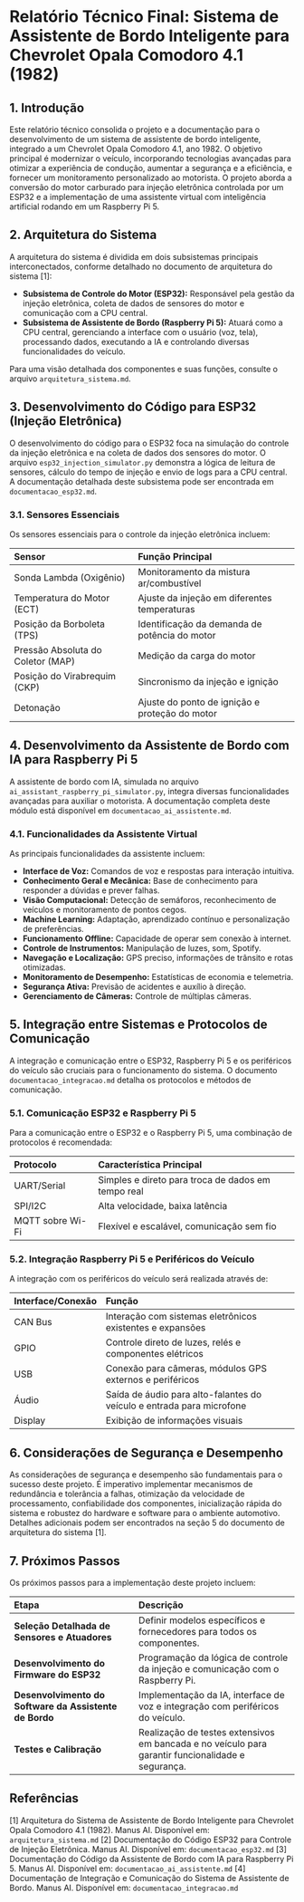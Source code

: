# Relatório Técnico Final: Sistema de Assistente de Bordo Inteligente para Chevrolet Opala Comodoro 4.1 (1982)

## 1. Introdução

Este relatório técnico consolida o projeto e a documentação para o desenvolvimento de um sistema de assistente de bordo inteligente, integrado a um Chevrolet Opala Comodoro 4.1, ano 1982. O objetivo principal é modernizar o veículo, incorporando tecnologias avançadas para otimizar a experiência de condução, aumentar a segurança e a eficiência, e fornecer um monitoramento personalizado ao motorista. O projeto aborda a conversão do motor carburado para injeção eletrônica controlada por um ESP32 e a implementação de uma assistente virtual com inteligência artificial rodando em um Raspberry Pi 5.

## 2. Arquitetura do Sistema

A arquitetura do sistema é dividida em dois subsistemas principais interconectados, conforme detalhado no documento de arquitetura do sistema [1]:

*   **Subsistema de Controle do Motor (ESP32):** Responsável pela gestão da injeção eletrônica, coleta de dados de sensores do motor e comunicação com a CPU central.
*   **Subsistema de Assistente de Bordo (Raspberry Pi 5):** Atuará como a CPU central, gerenciando a interface com o usuário (voz, tela), processando dados, executando a IA e controlando diversas funcionalidades do veículo.

Para uma visão detalhada dos componentes e suas funções, consulte o arquivo `arquitetura_sistema.md`.

## 3. Desenvolvimento do Código para ESP32 (Injeção Eletrônica)

O desenvolvimento do código para o ESP32 foca na simulação do controle da injeção eletrônica e na coleta de dados dos sensores do motor. O arquivo `esp32_injection_simulator.py` demonstra a lógica de leitura de sensores, cálculo do tempo de injeção e envio de logs para a CPU central. A documentação detalhada deste subsistema pode ser encontrada em `documentacao_esp32.md`.

### 3.1. Sensores Essenciais

Os sensores essenciais para o controle da injeção eletrônica incluem:

| Sensor                   | Função Principal                                          |
| :----------------------- | :-------------------------------------------------------- |
| Sonda Lambda (Oxigênio)  | Monitoramento da mistura ar/combustível                   |
| Temperatura do Motor (ECT) | Ajuste da injeção em diferentes temperaturas              |
| Posição da Borboleta (TPS) | Identificação da demanda de potência do motor             |
| Pressão Absoluta do Coletor (MAP) | Medição da carga do motor                                 |
| Posição do Virabrequim (CKP) | Sincronismo da injeção e ignição                          |
| Detonação                | Ajuste do ponto de ignição e proteção do motor            |

## 4. Desenvolvimento da Assistente de Bordo com IA para Raspberry Pi 5

A assistente de bordo com IA, simulada no arquivo `ai_assistant_raspberry_pi_simulator.py`, integra diversas funcionalidades avançadas para auxiliar o motorista. A documentação completa deste módulo está disponível em `documentacao_ai_assistente.md`.

### 4.1. Funcionalidades da Assistente Virtual

As principais funcionalidades da assistente incluem:

*   **Interface de Voz:** Comandos de voz e respostas para interação intuitiva.
*   **Conhecimento Geral e Mecânica:** Base de conhecimento para responder a dúvidas e prever falhas.
*   **Visão Computacional:** Detecção de semáforos, reconhecimento de veículos e monitoramento de pontos cegos.
*   **Machine Learning:** Adaptação, aprendizado contínuo e personalização de preferências.
*   **Funcionamento Offline:** Capacidade de operar sem conexão à internet.
*   **Controle de Instrumentos:** Manipulação de luzes, som, Spotify.
*   **Navegação e Localização:** GPS preciso, informações de trânsito e rotas otimizadas.
*   **Monitoramento de Desempenho:** Estatísticas de economia e telemetria.
*   **Segurança Ativa:** Previsão de acidentes e auxílio à direção.
*   **Gerenciamento de Câmeras:** Controle de múltiplas câmeras.

## 5. Integração entre Sistemas e Protocolos de Comunicação

A integração e comunicação entre o ESP32, Raspberry Pi 5 e os periféricos do veículo são cruciais para o funcionamento do sistema. O documento `documentacao_integracao.md` detalha os protocolos e métodos de comunicação.

### 5.1. Comunicação ESP32 e Raspberry Pi 5

Para a comunicação entre o ESP32 e o Raspberry Pi 5, uma combinação de protocolos é recomendada:

| Protocolo           | Característica Principal                                  |
| :------------------ | :-------------------------------------------------------- |
| UART/Serial         | Simples e direto para troca de dados em tempo real         |
| SPI/I2C             | Alta velocidade, baixa latência                           |
| MQTT sobre Wi-Fi    | Flexível e escalável, comunicação sem fio                 |

### 5.2. Integração Raspberry Pi 5 e Periféricos do Veículo

A integração com os periféricos do veículo será realizada através de:

| Interface/Conexão | Função                                                    |
| :---------------- | :-------------------------------------------------------- |
| CAN Bus           | Interação com sistemas eletrônicos existentes e expansões |
| GPIO              | Controle direto de luzes, relés e componentes elétricos   |
| USB               | Conexão para câmeras, módulos GPS externos e periféricos  |
| Áudio             | Saída de áudio para alto-falantes do veículo e entrada para microfone |
| Display           | Exibição de informações visuais                           |

## 6. Considerações de Segurança e Desempenho

As considerações de segurança e desempenho são fundamentais para o sucesso deste projeto. É imperativo implementar mecanismos de redundância e tolerância a falhas, otimização da velocidade de processamento, confiabilidade dos componentes, inicialização rápida do sistema e robustez do hardware e software para o ambiente automotivo. Detalhes adicionais podem ser encontrados na seção 5 do documento de arquitetura do sistema [1].

## 7. Próximos Passos

Os próximos passos para a implementação deste projeto incluem:

| Etapa                                  | Descrição                                                                   |
| :------------------------------------- | :-------------------------------------------------------------------------- |
| **Seleção Detalhada de Sensores e Atuadores** | Definir modelos específicos e fornecedores para todos os componentes.       |
| **Desenvolvimento do Firmware do ESP32**      | Programação da lógica de controle da injeção e comunicação com o Raspberry Pi. |
| **Desenvolvimento do Software da Assistente de Bordo** | Implementação da IA, interface de voz e integração com periféricos do veículo. |
| **Testes e Calibração**                | Realização de testes extensivos em bancada e no veículo para garantir funcionalidade e segurança. |

## Referências

[1] Arquitetura do Sistema de Assistente de Bordo Inteligente para Chevrolet Opala Comodoro 4.1 (1982). Manus AI. Disponível em: `arquitetura_sistema.md`
[2] Documentação do Código ESP32 para Controle de Injeção Eletrônica. Manus AI. Disponível em: `documentacao_esp32.md`
[3] Documentação do Código da Assistente de Bordo com IA para Raspberry Pi 5. Manus AI. Disponível em: `documentacao_ai_assistente.md`
[4] Documentação de Integração e Comunicação do Sistema de Assistente de Bordo. Manus AI. Disponível em: `documentacao_integracao.md`

